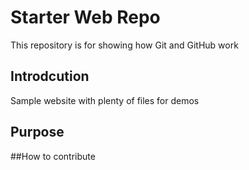 # Starter Web Repo

This repository is for showing how Git and GitHub work

## Introdcution

Sample website with plenty of files for demos

## Purpose
##How to contribute
